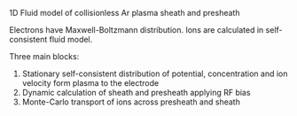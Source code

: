 1D Fluid model of collisionless Ar plasma sheath and presheath

Electrons have Maxwell-Boltzmann distribution. Ions are calculated in self-consistent fluid model.

Three main blocks:
1. Stationary self-consistent distribution of potential, concentration and ion velocity form plasma to the electrode
2. Dynamic calculation of sheath and presheath applying RF bias
3. Monte-Carlo transport of ions across presheath and sheath

